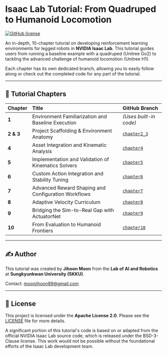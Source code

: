 # Isaac Lab Tutorial: From Quadruped to Humanoid Locomotion

[![GitHub license](https://img.shields.io/badge/license-Apache%202.0-blue.svg)](LICENSE)

An in-depth, 10-chapter tutorial on developing reinforcement learning environments for legged robots in **NVIDIA Isaac Lab**. This tutorial guides users from running a baseline example with a quadruped (Unitree Go2) to tackling the advanced challenge of humanoid locomotion (Unitree H1).

Each chapter has its own dedicated branch, allowing you to easily follow along or check out the completed code for any part of the tutorial.

---

## 🚀 Tutorial Chapters

| Chapter | Title | GitHub Branch |
| :--- | :--- | :--- |
| **1** | Environment Familiarization and Baseline Execution | *(Uses built-in code)* |
| **2 & 3** | Project Scaffolding & Environment Anatomy | [`chapter2_3`](https://github.com/Lab-of-AI-and-Robotics/IsaacLab-Tutorial/tree/chapter2_3) |
| **4** | Asset Integration and Kinematic Analysis | [`chapter4`](https://github.com/Lab-of-AI-and-Robotics/IsaacLab-Tutorial/tree/chapter4) |
| **5** | Implementation and Validation of Kinematics Solvers | [`chapter5`](https://github.com/Lab-of-AI-and-Robotics/IsaacLab-Tutorial/tree/chapter5) |
| **6** | Custom Action Integration and Stability Tuning | [`chapter6`](https://github.com/Lab-of-AI-and-Robotics/IsaacLab-Tutorial/tree/chapter6) |
| **7** | Advanced Reward Shaping and Configuration Workflows | [`chapter7`](https://github.com/Lab-of-AI-and-Robotics/IsaacLab-Tutorial/tree/chapter7) |
| **8** | Adaptive Velocity Curriculum | [`chapter8`](https://github.com/Lab-of-AI-and-Robotics/IsaacLab-Tutorial/tree/chapter8) |
| **9** | Bridging the Sim-to-Real Gap with ActuatorNet | [`chapter9`](https://github.com/Lab-of-AI-and-Robotics/IsaacLab-Tutorial/tree/chapter9) |
| **10**| From Evaluation to Humanoid Frontiers | [`chapter10`](https://github.com/Lab-of-AI-and-Robotics/IsaacLab-Tutorial/tree/chapter10) |

---

## ✍️ Author

This tutorial was created by **Jihoon Moon** from the **Lab of AI and Robotics** at **Sungkyunkwan University (SKKU)**.

Contact: [moonjihoon89@gmail.com](mailto:moonjihoon89@gmail.com)

---

## 📄 License

This project is licensed under the **Apache License 2.0**. Please see the [LICENSE](LICENSE) file for more details.

A significant portion of this tutorial's code is based on or adapted from the official NVIDIA Isaac Lab source code, which is released under the BSD-3-Clause license. This work would not be possible without the foundational efforts of the Isaac Lab development team.
